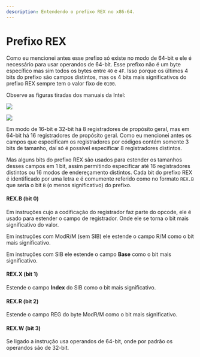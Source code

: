 ```yaml
---
description: Entendendo o prefixo REX no x86-64.
---
```


# Prefixo REX

Como eu mencionei antes esse prefixo só existe no modo de 64-bit e ele é necessário para usar operandos de 64-bit. Esse prefixo não é um byte específico mas sim todos os bytes entre `40` e `4F`. Isso porque os últimos 4 bits do prefixo são campos distintos, mas os 4 bits mais significativos do prefixo REX sempre tem o valor fixo de `0100`.

Observe as figuras tiradas dos manuais da Intel:

![](../../.gitbook/assets/Captura\_de\_tela\_de\_2022-04-04\_21-31-47.png)

![](../../.gitbook/assets/Captura\_de\_tela\_de\_2022-04-04\_21-34-57.png)



Em modo de 16-bit e 32-bit há 8 registradores de propósito geral, mas em 64-bit há 16 registradores de propósito geral. Como eu mencionei antes os campos que especificam os registradores por códigos contém somente 3 bits de tamanho, daí só é possível especificar 8 registradores distintos.

Mas alguns bits do prefixo REX são usados para estender os tamanhos desses campos em 1 bit, assim permitindo especificar até 16 registradores distintos ou 16 modos de endereçamento distintos. Cada bit do prefixo REX é identificado por uma letra e é comumente referido como no formato `REX.B` que seria o bit `B` (o menos significativo) do prefixo.

#### **REX.B (bit 0)**

Em instruções cujo a codificação do registrador faz parte do opcode, ele é usado para estender o campo de registrador. Onde ele se torna o bit mais significativo do valor.

Em instruções com ModR/M (sem SIB) ele estende o campo R/M como o bit mais significativo.

Em instruções com SIB ele estende o campo **Base** como o bit mais significativo.

#### **REX.X (bit 1)**

Estende o campo **Index** do SIB como o bit mais significativo.

#### **REX.R (bit 2)**

Estende o campo REG do byte ModR/M como o bit mais significativo.

#### **REX.W (bit 3)**

Se ligado a instrução usa operandos de 64-bit, onde por padrão os operandos são de 32-bit.
